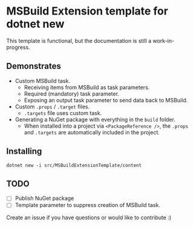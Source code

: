 # MSBuild Extension template for dotnet new

This template is functional, but the documentation is still a work-in-progress. 

## Demonstrates

* Custom MSBuild task.
    * Receiving items from MSBuild as task parameters.
    * Required (mandatory) task parameter.
    * Exposing an output task parameter to send data back to MSBuild.
* Custom `.props` / `.target` files.
    * `.targets` file uses custom task.
* Generating a NuGet package with everything in the `build` folder.
    * When installed into a project via `<PackageReference />`, the `.props` and `.targets` are automatically included in the project.

## Installing

`dotnet new -i src/MSBuildExtensionTemplate/content`

## TODO

- [ ] Publish NuGet package
- [ ] Template parameter to suppress creation of MSBuild task.

Create an issue if you have questions or would like to contribute :)
